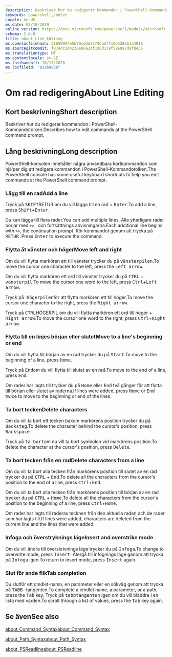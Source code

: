 ```yaml
---
description: Beskriver hur du redigerar kommandon i PowerShell-Kommandotolken.
keywords: powershell,cmdlet
Locale: en-US
ms.date: 07/10/2019
online version: https://docs.microsoft.com/powershell/module/microsoft.powershell.core/about/about_line_editing?view=powershell-7.1&WT.mc_id=ps-gethelp
schema: 2.0.0
title: about_Line_Editing
ms.openlocfilehash: 31659994e5b99cddd7374badff10e3286b1a4916
ms.sourcegitcommit: f874dc1d4236e06a3df195d179f59e0a7d9f8436
ms.translationtype: MT
ms.contentlocale: sv-SE
ms.lasthandoff: 10/13/2020
ms.locfileid: "93269858"
---
```

# <a name="about-line-editing"></a><span data-ttu-id="1a368-104">Om rad redigering</span><span class="sxs-lookup"><span data-stu-id="1a368-104">About Line Editing</span></span>

## <a name="short-description"></a><span data-ttu-id="1a368-105">Kort beskrivning</span><span class="sxs-lookup"><span data-stu-id="1a368-105">Short description</span></span>

<span data-ttu-id="1a368-106">Beskriver hur du redigerar kommandon i PowerShell-Kommandotolken.</span><span class="sxs-lookup"><span data-stu-id="1a368-106">Describes how to edit commands at the PowerShell command prompt.</span></span>

## <a name="long-description"></a><span data-ttu-id="1a368-107">Lång beskrivning</span><span class="sxs-lookup"><span data-stu-id="1a368-107">Long description</span></span>

<span data-ttu-id="1a368-108">PowerShell-konsolen innehåller några användbara kortkommandon som hjälper dig att redigera kommandon i PowerShell-Kommandotolken.</span><span class="sxs-lookup"><span data-stu-id="1a368-108">The PowerShell console has some useful keyboard shortcuts to help you edit commands at the PowerShell command prompt.</span></span>

### <a name="add-a-line"></a><span data-ttu-id="1a368-109">Lägg till en rad</span><span class="sxs-lookup"><span data-stu-id="1a368-109">Add a line</span></span>

<span data-ttu-id="1a368-110">Tryck på <kbd>SKIFT</kbd>RETUR om du vill lägga till en rad + <kbd>Enter</kbd>.</span><span class="sxs-lookup"><span data-stu-id="1a368-110">To add a line, press <kbd>Shift</kbd>+<kbd>Enter</kbd>.</span></span>

<span data-ttu-id="1a368-111">Du kan lägga till flera rader.</span><span class="sxs-lookup"><span data-stu-id="1a368-111">You can add multiple lines.</span></span> <span data-ttu-id="1a368-112">Alla ytterligare rader börjar med `>>` , och fortsättnings anvisningarna.</span><span class="sxs-lookup"><span data-stu-id="1a368-112">Each additional line begins with `>>`, the continuation prompt.</span></span> <span data-ttu-id="1a368-113">Kör kommandot genom att trycka på <kbd>RETUR</kbd> .</span><span class="sxs-lookup"><span data-stu-id="1a368-113">Press <kbd>Enter</kbd> to execute the command.</span></span>

### <a name="move-left-and-right"></a><span data-ttu-id="1a368-114">Flytta åt vänster och höger</span><span class="sxs-lookup"><span data-stu-id="1a368-114">Move left and right</span></span>

<span data-ttu-id="1a368-115">Om du vill flytta markören ett till vänster trycker du på <kbd>vänsterpilen</kbd>.</span><span class="sxs-lookup"><span data-stu-id="1a368-115">To move the cursor one character to the left, press the <kbd>Left arrow</kbd>.</span></span>

<span data-ttu-id="1a368-116">Om du vill flytta markören ett ord till vänster trycker du på <kbd>CTRL</kbd> + <kbd>vänsterpil</kbd>.</span><span class="sxs-lookup"><span data-stu-id="1a368-116">To move the cursor one word to the left, press <kbd>Ctrl</kbd>+<kbd>Left arrow</kbd>.</span></span>

<span data-ttu-id="1a368-117">Tryck <kbd>på högerpilen</kbd>för att flytta markören ett till höger.</span><span class="sxs-lookup"><span data-stu-id="1a368-117">To move the cursor one character to the right, press the <kbd>Right arrow</kbd>.</span></span>

<span data-ttu-id="1a368-118">Tryck på <kbd>CTRL</kbd>HÖGERPIL om du vill flytta markören ett ord till höger + <kbd>Right arrow</kbd>.</span><span class="sxs-lookup"><span data-stu-id="1a368-118">To move the cursor one word to the right, press <kbd>Ctrl</kbd>+<kbd>Right arrow</kbd>.</span></span>

### <a name="move-to-a-lines-beginning-or-end"></a><span data-ttu-id="1a368-119">Flytta till en linjes början eller slutet</span><span class="sxs-lookup"><span data-stu-id="1a368-119">Move to a line's beginning or end</span></span>

<span data-ttu-id="1a368-120">Om du vill flytta till början av en rad trycker du på <kbd>Start</kbd>.</span><span class="sxs-lookup"><span data-stu-id="1a368-120">To move to the beginning of a line, press <kbd>Home</kbd>.</span></span>

<span data-ttu-id="1a368-121">Tryck på <kbd>End</kbd>om du vill flytta till slutet av en rad.</span><span class="sxs-lookup"><span data-stu-id="1a368-121">To move to the end of a line, press <kbd>End</kbd>.</span></span>

<span data-ttu-id="1a368-122">Om rader har lagts till trycker du på <kbd>Home</kbd> eller <kbd>End</kbd> två gånger för att flytta till början eller slutet av raderna.</span><span class="sxs-lookup"><span data-stu-id="1a368-122">If lines were added, press <kbd>Home</kbd> or <kbd>End</kbd> twice to move to the beginning or end of the lines.</span></span>

### <a name="delete-characters"></a><span data-ttu-id="1a368-123">Ta bort tecken</span><span class="sxs-lookup"><span data-stu-id="1a368-123">Delete characters</span></span>

<span data-ttu-id="1a368-124">Om du vill ta bort ett tecken bakom markörens position trycker du på <kbd>Backsteg</kbd>.</span><span class="sxs-lookup"><span data-stu-id="1a368-124">To delete the character behind the cursor's position, press <kbd>Backspace</kbd>.</span></span>

<span data-ttu-id="1a368-125">Tryck på <kbd>ta bort</kbd>om du vill ta bort symbolen vid markörens position.</span><span class="sxs-lookup"><span data-stu-id="1a368-125">To delete the character at the cursor's position, press <kbd>Delete</kbd>.</span></span>

### <a name="delete-characters-from-a-line"></a><span data-ttu-id="1a368-126">Ta bort tecken från en rad</span><span class="sxs-lookup"><span data-stu-id="1a368-126">Delete characters from a line</span></span>

<span data-ttu-id="1a368-127">Om du vill ta bort alla tecken från markörens position till slutet av en rad trycker du på <kbd>CTRL</kbd> + <kbd>End</kbd>.</span><span class="sxs-lookup"><span data-stu-id="1a368-127">To delete all the characters from the cursor's position to the end of a line, press <kbd>Ctrl</kbd>+<kbd>End</kbd>.</span></span>

<span data-ttu-id="1a368-128">Om du vill ta bort alla tecken från markörens position till början av en rad trycker du på <kbd>CTRL</kbd> + <kbd>Home</kbd>.</span><span class="sxs-lookup"><span data-stu-id="1a368-128">To delete all the characters from the cursor's position to the beginning of a line, press <kbd>Ctrl</kbd>+<kbd>Home</kbd>.</span></span>

<span data-ttu-id="1a368-129">Om rader har lagts till raderas tecknen från den aktuella raden och de rader som har lagts till.</span><span class="sxs-lookup"><span data-stu-id="1a368-129">If lines were added, characters are deleted from the current line and the lines that were added.</span></span>

### <a name="insert-and-overstrike-mode"></a><span data-ttu-id="1a368-130">Infoga och överstryknings läge</span><span class="sxs-lookup"><span data-stu-id="1a368-130">Insert and overstrike mode</span></span>

<span data-ttu-id="1a368-131">Om du vill ändra till överskrivnings läge trycker du på <kbd>Infoga</kbd>.</span><span class="sxs-lookup"><span data-stu-id="1a368-131">To change to overwrite mode, press <kbd>Insert</kbd>.</span></span> <span data-ttu-id="1a368-132">Återgå till infognings läge genom att trycka på <kbd>Infoga</kbd> igen.</span><span class="sxs-lookup"><span data-stu-id="1a368-132">To return to insert mode, press <kbd>Insert</kbd> again.</span></span>

### <a name="tab-completion"></a><span data-ttu-id="1a368-133">Slut för ande flik</span><span class="sxs-lookup"><span data-stu-id="1a368-133">Tab completion</span></span>

<span data-ttu-id="1a368-134">Du slutför ett cmdlet-namn, en parameter eller en sökväg genom att trycka på <kbd>TABB</kbd> -tangenten.</span><span class="sxs-lookup"><span data-stu-id="1a368-134">To complete a cmdlet name, a parameter, or a path, press the <kbd>Tab</kbd> key.</span></span> <span data-ttu-id="1a368-135">Tryck på <kbd>tabbtangenten</kbd> igen om du vill bläddra i en lista med värden.</span><span class="sxs-lookup"><span data-stu-id="1a368-135">To scroll through a list of values, press the <kbd>Tab</kbd> key again.</span></span>

## <a name="see-also"></a><span data-ttu-id="1a368-136">Se även</span><span class="sxs-lookup"><span data-stu-id="1a368-136">See also</span></span>

[<span data-ttu-id="1a368-137">about_Command_Syntax</span><span class="sxs-lookup"><span data-stu-id="1a368-137">about_Command_Syntax</span></span>](about_Command_Syntax.md)

[<span data-ttu-id="1a368-138">about_Path_Syntax</span><span class="sxs-lookup"><span data-stu-id="1a368-138">about_Path_Syntax</span></span>](about_Path_Syntax.md)

[<span data-ttu-id="1a368-139">about_PSReadline</span><span class="sxs-lookup"><span data-stu-id="1a368-139">about_PSReadline</span></span>](../../PSReadline/About/about_PSReadline.md)

